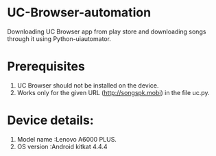 # UC-Browser-automation
Downloading UC Browser app from play store and downloading songs through it using Python-uiautomator.

# Prerequisites
1. UC Browser should not be installed on the device.
2. Works only for the given URL (http://songspk.mobi) in the file uc.py.

# Device details:
1. Model name :Lenovo A6000 PLUS.
2. OS version :Android kitkat 4.4.4
